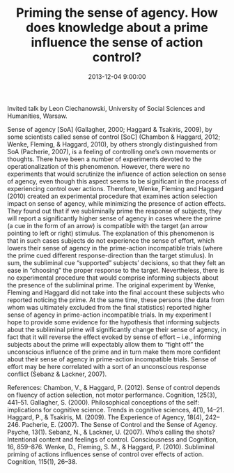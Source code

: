 ﻿---
layout: post
title:  "Priming the sense of agency. How does knowledge about a prime influence the sense of action control?"
date:   2013-12-04 9:00:00
image: /images/6.jpg
---

Invited talk by Leon Ciechanowski, University of Social Sciences and Humanities, Warsaw.

Sense of agency [SoA] (Gallagher, 2000; Haggard & Tsakiris, 2009), by some scientists called sense of control [SoC] (Chambon & Haggard, 2012; Wenke, Fleming, & Haggard, 2010), by others strongly distinguished from SoA (Pacherie, 2007), is a feeling of controlling one’s own movements or thoughts.
There have been a number of experiments devoted to the operationalization of this phenomenon. However, there were no experiments that would scrutinize the influence of action selection on sense of agency, even though this aspect seems to be significant in the process of experiencing control over actions. Therefore, Wenke, Fleming and Haggard (2010) created an experimental procedure that examines action selection impact on sense of agency, while minimizing the presence of action effects. They found out that if we subliminally prime the response of subjects, they will report a significantly higher sense of agency in cases where the prime (a cue in the form of an arrow) is compatible with the target (an arrow pointing to left or right) stimulus. The explanation of this phenomenon is that in such cases subjects do not experience the sense of effort, which lowers their sense of agency in the prime-action incompatible trials (where the prime cued different response-direction than the target stimulus). In sum, the subliminal cue “supported” subjects’ decisions, so that they felt an ease in “choosing” the proper response to the target.
Nevertheless, there is no experimental procedure that would comprise informing subjects about the presence of the subliminal prime. The original experiment by Wenke, Fleming and Haggard did not take into the final account these subjects who reported noticing the prime. At the same time, these persons (the data from whom was ultimately excluded from the final statistics) reported higher sense of agency in prime-action incompatible trials.
In my experiment I hope to provide some evidence for the hypothesis that informing subjects about the subliminal prime will significantly change their sense of agency, in fact that it will reverse the effect evoked by sense of effort – i.e., informing subjects about the prime will expectably allow them to “fight off” the unconscious influence of the prime and in turn make them more confident about their sense of agency in prime-action incompatible trials. Sense of effort may be here correlated with a sort of an unconscious response conflict (Sebanz & Lackner, 2007).

References:
Chambon, V., & Haggard, P. (2012). Sense of control depends on fluency of action selection, not motor performance. Cognition, 125(3), 441–51.
Gallagher, S. (2000). Philosophical conceptions of the self: implications for cognitive science. Trends in cognitive sciences, 4(1), 14–21.
Haggard, P., & Tsakiris, M. (2009). The Experience of Agency, 18(4), 242–246.
Pacherie, E. (2007). The Sense of Control and the Sense of Agency. Psyche, 13(1).
Sebanz, N., & Lackner, U. (2007). Who’s calling the shots? Intentional content and feelings of control. Consciousness and Cognition, 16, 859–876.
Wenke, D., Fleming, S. M., & Haggard, P. (2010). Subliminal priming of actions influences sense of control over effects of action. Cognition, 115(1), 26–38.
